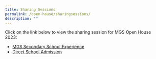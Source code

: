 ```yaml
---
title: Sharing Sessions
permalink: /open-house/sharingsessions/
description: ""
---
```

Click on the link below to view the sharing session for MGS Open House 2023:
- [MGS Secondary School Experience](https://www.youtube.com/embed/dH6drlzi5Ic)
- [Direct School Admission](https://www.youtube.com/embed/Ta-jTaZmozA)